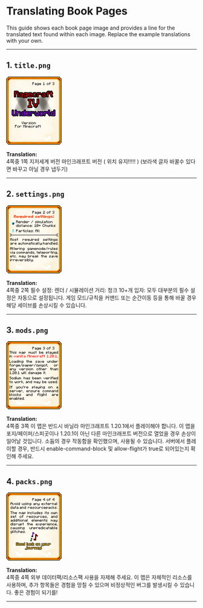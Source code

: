 # Translating Book Pages

This guide shows each book page image and provides a line for the translated text found within each image. Replace the example translations with your own.

---

## 1. `title.png`

![Title Page](title.png)

**Translation:**  
4쪽중 1쪽
지저세계
버전
마인크래프트 버전
( 위치 유지!!!!! )
(보라색 글자 바꿀수 있다면 바꾸고 아닐 경우 냅두기)

---

## 2. `settings.png`

![Settings Page](settings.png)

**Translation:**  
4쪽중 2쪽
필수 설정:
렌더 / 시뮬레이션 거리: 청크 10+개
입자: 모두
대부분의 필수 설정은 자동으로 설정됩니다.
게임 모드/규칙을 커맨드 또는 순간이동 등을 통해 바꿀 경우 해당 세이브를 손상시킬 수 있습니다.

---

## 3. `mods.png`

![Mods Page](mods.png)

**Translation:**  
4쪽중 3쪽
이 맵은 반드시 바닐라 마인크래프트 1.20.1에서 플레이해야 합니다.
이 맵을 포지/페이퍼/스피곳이나 1.20.1이 아닌 다른 마인크래프트 버전으로 열었을 경우 손상이 일어날 것입니다.
소듐의 경우 작동함을 확인했으며, 사용될 수 있습니다.
서버에서 플레이할 경우, 반드시 enable-command-block 및 allow-flight가 true로 되어있는지 확인해 주세요.

---

## 4. `packs.png`

![Packs Page](packs.png)

**Translation:**  
4쪽중 4쪽
외부 데이터팩/리소스팩 사용을 자제해 주세요.
이 맵은 자체적인 리소스를 사용하며, 추가 항목들은 경험을 망칠 수 있으며 비정상적인 버그를 발생시킬 수 있습니다.
좋은 경험이 되기를!

---
